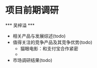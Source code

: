 # 项目前期调研
*** 吴梓溢 ***
- 相关产品与发展综述(todo)
- 值得关注的竞争产品及其竞争优势(todo)
    - 猫眼电影：和支付宝合作紧密
    - 
- 市场调研结果(todo)
